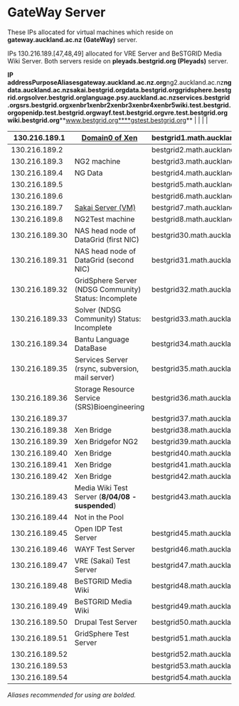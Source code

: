 # GateWay Server

These IPs allocated for virtual machines which reside on **gateway.auckland.ac.nz (GateWay)** server. 

IPs 130.216.189.\[47,48,49\] allocated for VRE Server and BeSTGRID Media Wiki Server. Both servers reside on **pleyads.bestgrid.org (Pleyads)** server.

**IP address****Purpose****Aliases****gateway.auckland.ac.nz.org******ng2.auckland.ac.nz****ngdata.auckland.ac.nz******sakai.bestgrid.org****data.bestgrid.org****gridsphere.bestgrid.org****solver.bestgrid.org****language.psy.auckland.ac.nz****services.bestgrid.org****srs.bestgrid.org****xenbr1****xenbr2****xenbr3****xenbr4****xenbr5****wiki.test.bestgrid.org****openidp.test.bestgrid.org****wayf.test.bestgrid.org****vre.test.bestgrid.org****wiki.bestgrid.org****www.bestgrid.org****gstest.bestgrid.org**  |     |     |     |  

|      130.216.189.1       |      [Domain0 of Xen](/wiki/spaces/BeSTGRID/pages/3818228529)         | bestgrid1.math.auckland.ac.nzbg1.bestgrid.orggateway.bestgrid.org      |
| ------------------------ | --------------------------------------------------------------------- | ---------------------------------------------------------------------- |
|      130.216.189.2       |                                                                       | bestgrid2.math.auckland.ac.nzbg2.bestgrid.org                          |
|      130.216.189.3       |      NG2 machine                                                      | bestgrid3.math.auckland.ac.nzbg3.bestgrid.org                          |
|      130.216.189.4       |      NG Data                                                          | bestgrid4.math.auckland.ac.nzbg4.bestgrid.org                          |
|      130.216.189.5       |                                                                       | bestgrid5.math.auckland.ac.nzbg5.bestgrid.org                          |
|      130.216.189.6       |                                                                       |      bestgrid6.math.auckland.ac.nzbg6.bestgrid.org                     |
|      130.216.189.7       |      [Sakai Server (VM)](/wiki/spaces/BeSTGRID/pages/3818228714)      | bestgrid7.math.auckland.ac.nzbg7.bestgrid.org                          |
|      130.216.189.8       |      NG2Test machine                                                  |      bestgrid8.math.auckland.ac.nzbg8.bestgrid.org                     |
|      130.216.189.30      |      NAS head node of DataGrid (first NIC)                            | bestgrid30.math.auckland.ac.nzbg30.bestgrid.org                        |
|      130.216.189.31      |      NAS head node of DataGrid (second NIC)                           |      bestgrid31.math.auckland.ac.nzbg31.bestgrid.org                   |
|      130.216.189.32      |      GridSphere Server (NDSG Community) Status: Incomplete            | bestgrid32.math.auckland.ac.nzbg32.bestgrid.org                        |
|      130.216.189.33      |      Solver (NDSG Community) Status: Incomplete                       | bestgrid33.math.auckland.ac.nzbg33.bestgrid.org                        |
|      130.216.189.34      |      Bantu Language DataBase                                          | bestgrid34.math.auckland.ac.nzbg34.bestgrid.org                        |
|      130.216.189.35      |      Services Server (rsync, subversion, mail server)                 | bestgrid35.math.auckland.ac.nzbg35.bestgrid.org                        |
|      130.216.189.36      |      Storage Resource Service (SRS)Bioengineering                     | bestgrid36.math.auckland.ac.nzbg36.bestgrid.org                        |
|      130.216.189.37      |                                                                       |      bestgrid37.math.auckland.ac.nzbg37.bestgrid.org                   |
|      130.216.189.38      |      Xen Bridge                                                       |      bestgrid38.math.auckland.ac.nzbg38.bestgrid.org                   |
|      130.216.189.39      |      Xen Bridgefor NG2                                                |      bestgrid39.math.auckland.ac.nzbg39.bestgrid.org                   |
|      130.216.189.40      |      Xen Bridge                                                       |      bestgrid40.math.auckland.ac.nzbg40.bestgrid.org                   |
|      130.216.189.41      |      Xen Bridge                                                       |      bestgrid41.math.auckland.ac.nzbg41.bestgrid.org                   |
|      130.216.189.42      |      Xen Bridge                                                       |      bestgrid42.math.auckland.ac.nzbg42.bestgrid.org                   |
|      130.216.189.43      |      Media Wiki Test Server (**8/04/08 - suspended**)                 | bestgrid43.math.auckland.ac.nzbg43.bestgrid.org                        |
|      130.216.189.44      |      Not in the Pool                                                  |                                                                        |
|      130.216.189.45      |      Open IDP Test Server                                             | bestgrid45.math.auckland.ac.nzbg45.bestgrid.org                        |
|      130.216.189.46      |      WAYF Test Server                                                 | bestgrid46.math.auckland.ac.nzbg46.bestgrid.org                        |
|      130.216.189.47      |      VRE (Sakai) Test Server                                          | bestgrid47.math.auckland.ac.nzbg47.bestgrid.org                        |
|      130.216.189.48      |      BeSTGRID Media Wiki                                              | bestgrid48.math.auckland.ac.nzbg48.bestgrid.org                        |
|      130.216.189.49      |      BeSTGRID Media Wiki                                              | bestgrid49.math.auckland.ac.nzbg49.bestgrid.org                        |
|      130.216.189.50      |      Drupal Test Server                                               |      bestgrid50.math.auckland.ac.nzbg50.bestgrid.org                   |
|      130.216.189.51      |      GridSphere Test Server                                           | bestgrid51.math.auckland.ac.nzbg51.bestgrid.org                        |
|      130.216.189.52      |                                                                       |      bestgrid52.math.auckland.ac.nzbg52.bestgrid.org                   |
|      130.216.189.53      |                                                                       |      bestgrid53.math.auckland.ac.nzbg53.bestgrid.org                   |
|      130.216.189.54      |                                                                       |      bestgrid54.math.auckland.ac.nzbg54.bestgrid.org                   |

*Aliases recommended for using are bolded.*
